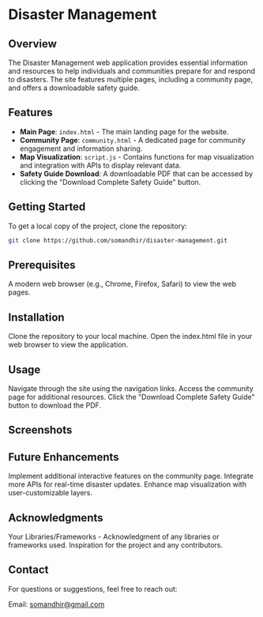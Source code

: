 # Disaster Management

## Overview
The Disaster Management web application provides essential information and resources to help individuals and communities prepare for and respond to disasters. The site features multiple pages, including a community page, and offers a downloadable safety guide.

## Features
- **Main Page**: `index.html` - The main landing page for the website.
- **Community Page**: `community.html` - A dedicated page for community engagement and information sharing.
- **Map Visualization**: `script.js` - Contains functions for map visualization and integration with APIs to display relevant data.
- **Safety Guide Download**: A downloadable PDF that can be accessed by clicking the "Download Complete Safety Guide" button.


## Getting Started
To get a local copy of the project, clone the repository:

```bash
git clone https://github.com/somandhir/disaster-management.git
```
## Prerequisites
A modern web browser (e.g., Chrome, Firefox, Safari) to view the web pages.
## Installation
Clone the repository to your local machine.
Open the index.html file in your web browser to view the application.
## Usage
Navigate through the site using the navigation links.
Access the community page for additional resources.
Click the "Download Complete Safety Guide" button to download the PDF.
## Screenshots

## Future Enhancements
Implement additional interactive features on the community page.
Integrate more APIs for real-time disaster updates.
Enhance map visualization with user-customizable layers.
## Acknowledgments
Your Libraries/Frameworks - Acknowledgment of any libraries or frameworks used.
Inspiration for the project and any contributors.

## Contact
For questions or suggestions, feel free to reach out:

Email: somandhir@gmail.com

